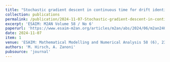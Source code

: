 ```yaml
---
title: "Stochastic gradient descent in continuous time for drift identification in multiscale diffusions"
collection: publications
permalink: /publication/2024-11-07-Stochastic-gradient-descent-in-continuous-time-for-drift-identification-in-multiscale-diffusions
excerpt: 'ESAIM: M2AN Volume 58 / No 6'
paperurl: 'https://www.esaim-m2an.org/articles/m2an/abs/2024/06/m2an240167/m2an240167.html'
date: 2024-11-07
item: 1
venue: 'ESAIM: Mathematical Modelling and Numerical Analysis 58 (6), 2387-2414'
authors: 'M. Hirsch, A. Zanoni'
pubsource: 'journal'
---
```


